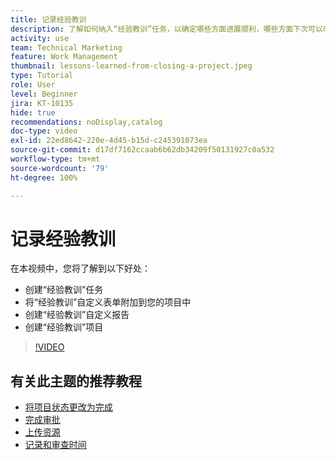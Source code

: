 ```yaml
---
title: 记录经验教训
description: 了解如何纳入“经验教训”任务，以确定哪些方面进展顺利，哪些方面下次可以改进。
activity: use
team: Technical Marketing
feature: Work Management
thumbnail: lessons-learned-from-closing-a-project.jpeg
type: Tutorial
role: User
level: Beginner
jira: KT-10135
hide: true
recommendations: noDisplay,catalog
doc-type: video
exl-id: 22ed8642-220e-4d45-b15d-c245391073ea
source-git-commit: d17df7162ccaab6b62db34209f50131927c0a532
workflow-type: tm+mt
source-wordcount: '79'
ht-degree: 100%

---
```


# 记录经验教训

在本视频中，您将了解到以下好处：

* 创建“经验教训”任务
* 将“经验教训”自定义表单附加到您的项目中
* 创建“经验教训”自定义报告
* 创建“经验教训”项目

>[!VIDEO](https://video.tv.adobe.com/v/3441012/?quality=12&learn=on&enablevpops)

## 有关此主题的推荐教程

* [将项目状态更改为完成](/help/manage-work/projects/change-the-project-status.md)
* [完成审批](/help/manage-work/close-a-project/complete-approvals.md)
* [上传资源](/help/manage-work/close-a-project/upload-assets.md)
* [记录和审查时间](/help/manage-work/close-a-project/log-and-review-hours.md)
